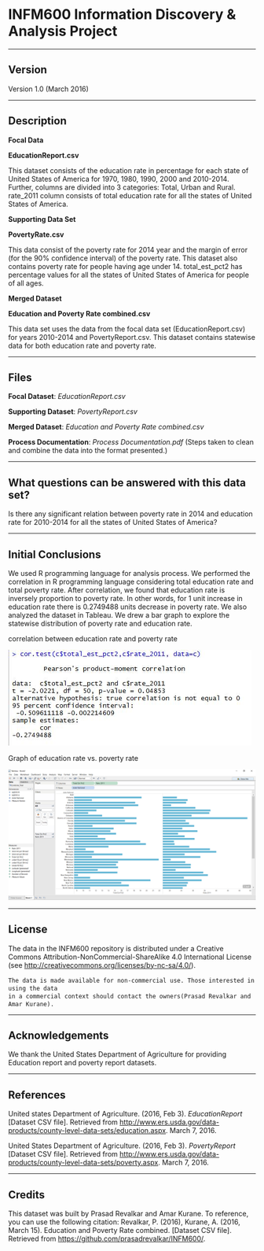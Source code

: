# INFM600 Information Discovery & Analysis Project
-------
Version
-------

Version 1.0 (March 2016)

-----------
Description
-----------

**Focal Data**

**EducationReport.csv**

This dataset consists of the education rate in percentage for each state of United States of America for 1970, 1980, 1990, 2000 and 2010-2014. Further, columns are divided into 3 categories: Total, Urban and Rural. rate_2011 column consists of total education rate for all the states of United States of America.


**Supporting Data Set**

**PovertyRate.csv**

This data consist of the poverty rate for 2014 year and the margin of error (for the 90% confidence interval) of the poverty rate. This dataset also contains poverty rate for people having age under 14. total_est_pct2 has percentage values for all the states of United States of America for people of all ages.


**Merged Dataset**

**Education and Poverty Rate combined.csv**

This data set uses the data from the focal data set (EducationReport.csv) for years 2010-2014 and PovertyReport.csv. This dataset contains statewise data for both education rate and poverty rate.

-----
Files
-----

**Focal Dataset**: *EducationReport.csv*

**Supporting Dataset**: *PovertyReport.csv*

**Merged Dataset**: *Education and Poverty Rate combined.csv*

**Process Documentation**: *Process Documentation.pdf* (Steps taken to clean and combine the data into the format presented.)

---------------
What questions can be answered with this data set?
---------------
Is there any significant relation between poverty rate in 2014 and education rate for 2010-2014 for all the states of United States of America?

---------------
Initial Conclusions
---------------

We used R programming language for analysis process. We performed the correlation in R programming language considering total education rate and total poverty rate. After correlation, we found that education rate is inversely proportion to poverty rate. In other words, for 1 unit increase in education rate there is 0.2749488 units decrease in poverty rate. We also analyzed the dataset in Tableau. We drew a bar graph to explore the statewise distribution of poverty rate and education rate. 

correlation between education rate and poverty rate

![alt tag](https://github.com/prasadrevalkar/INFM600/blob/master/correlation%20between%20education%20rate%20and%20poverty%20rate.jpg)

Graph of education rate vs. poverty rate

![alt tag](https://github.com/prasadrevalkar/INFM600/blob/master/Graph%20of%20education%20rate%20vs.%20poverty%20rate.png)

------- 
License
-------

The data in the INFM600 repository is distributed under a Creative Commons 
Attribution-NonCommercial-ShareAlike 4.0 International License (see 
http://creativecommons.org/licenses/by-nc-sa/4.0/).
   
	The data is made available for non-commercial use. Those interested in using the data 
   	in a commercial context should contact the owners(Prasad Revalkar and Amar Kurane).

----------------
Acknowledgements
----------------

   We thank the United States Department of Agriculture for providing Education report and poverty report datasets.

----------
References
----------

United states Department of Agriculture. (2016, Feb 3). *EducationReport* [Dataset CSV file]. Retrieved from http://www.ers.usda.gov/data-products/county-level-data-sets/education.aspx. March 7, 2016.

United States Department of Agriculture. (2016, Feb 3). *PovertyReport* [Dataset CSV file]. Retrieved from http://www.ers.usda.gov/data-products/county-level-data-sets/poverty.aspx. March 7, 2016.

-------
Credits
-------

This dataset was built by Prasad Revalkar and Amar Kurane. To reference, you can use the following citation:
Revalkar, P. (2016), Kurane, A. (2016, March 15). Education and Poverty Rate combined. [Dataset CSV file]. Retrieved from https://github.com/prasadrevalkar/INFM600/.
